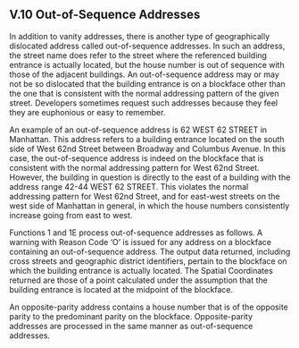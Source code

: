 <h2>V.10 Out-of-Sequence Addresses</h2>  

In addition to vanity addresses, there is another type of geographically dislocated address called out-of-sequence addresses.  In such an address, the street name does refer to the street where the referenced building entrance is actually located, but the house number is out of sequence with those of the adjacent buildings.  An out-of-sequence address may or may not be so dislocated that the building entrance is on a blockface other than the one that is consistent with the normal addressing pattern of the given street.  Developers sometimes request such addresses because they feel they are euphonious or easy to remember.  

An example of an out-of-sequence address is 62 WEST 62 STREET in Manhattan.  This address refers to a building entrance located on the south side of West 62nd Street between Broadway and Columbus Avenue.  In this case, the out-of-sequence address is indeed on the blockface that is consistent with the normal addressing pattern for West 62nd Street.  However, the building in question is directly to the east of a building with the address range 42-44 WEST 62 STREET.  This violates the normal addressing pattern for West 62nd Street, and for east-west streets on the west side of Manhattan in general, in which the house numbers consistently increase going from east to west.  

Functions 1 and 1E process out-of-sequence addresses as follows.  A warning with Reason Code ‘O’ is issued for any address on a blockface containing an out-of-sequence address.  The output data returned, including cross streets and geographic district identifiers, pertain to the blockface on which the building entrance is actually located.  The Spatial Coordinates returned are those of a point calculated under the assumption that the building entrance is located at the midpoint of the blockface.  

An opposite-parity address contains a house number that is of the opposite parity to the predominant parity on the blockface.  Opposite-parity addresses are processed in the same manner as out-of-sequence addresses.
